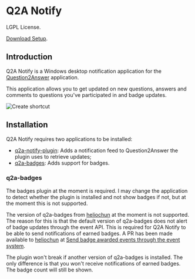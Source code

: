 # Q2A Notify

LGPL License.

[Download Setup](https://github.com/pvginkel/Q2ANotify/raw/master/Support/Q2ANotify%20Setup.exe).

## Introduction

Q2A Notify is a Windows desktop notification application for the
[Question2Answer](http://www.question2answer.org/) application.

This application allows you to get updated on new questions,
answers and comments to questions you've participated in and badge updates.

![Create shortcut](https://github.com/pvginkel/Q2ANotify/raw/master/Support/Popup.png)

## Installation

Q2A Notify requires two applications to be installed:

* [q2a-notify-plugin](https://github.com/pvginkel/q2a-notify-plugin): Adds a notification feed
  to Question2Answer the plugin uses to retrieve updates;
* [q2a-badges](https://github.com/pvginkel/q2a-badges): Adds support for badges.

### q2a-badges

The badges plugin at the moment is required. I may change the application to detect whether the
plugin is installed and not show badges if not, but at the moment this is not supported.

The version of q2a-badges from [heliochun](https://github.com/heliochun/q2a-badges) at the moment
is not supported. The reason for this is that the default version of q2a-badges does not
alert of badge updates through the event API. This is required for Q2A Notify to be
able to send notifications of earned badges. A PR has been made available to
[heliochun](https://github.com/heliochun/q2a-badges) at
[Send badge awarded events through the event system](https://github.com/heliochun/q2a-badges/pull/1).

The plugin won't break if another version of q2a-badges is installed. The only difference is
that you won't receive notifications of earned badges. The badge count will still be shown.